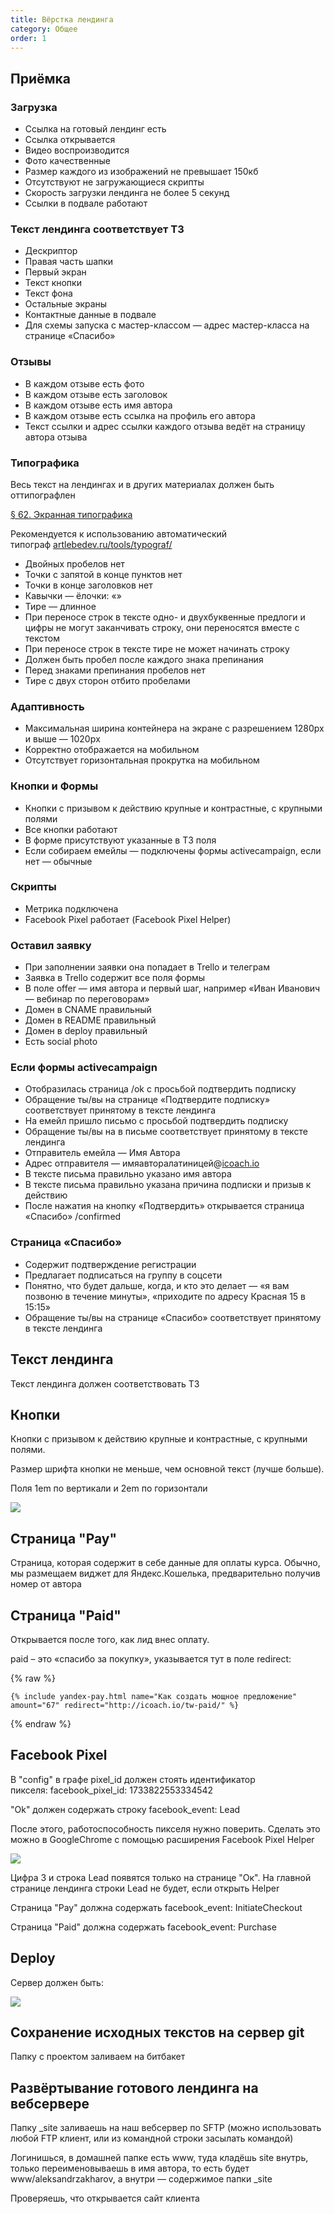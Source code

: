 ```yaml
---
title: Вёрстка лендинга
category: Общее
order: 1
---
```


## Приёмка

### Загрузка

* Ссылка на готовый лендинг есть
* Ссылка открывается
* Видео воспроизводится
* Фото качественные
* Размер каждого из изображений не превышает 150кб
* Отсутствуют не загружающиеся скрипты
* Скорость загрузки лендинга не более 5 секунд
* Ссылки в подвале работают

### Текст лендинга соответствует ТЗ

* Дескриптор
* Правая часть шапки
* Первый экран
* Текст кнопки
* Текст фона
* Остальные экраны
* Контактные данные в подвале
* Для схемы запуска с мастер-классом — адрес мастер-класса на странице «Спасибо»

### Отзывы

* В каждом отзыве есть фото
* В каждом отзыве есть заголовок
* В каждом отзыве есть имя автора
* В каждом отзыве есть ссылка на профиль его автора
* Текст ссылки и адрес ссылки каждого отзыва ведёт на страницу автора отзыва

### Типографика

Весь текст на лендингах и в других материалах должен быть оттипографлен

[§ 62. Экранная типографика](https://www.artlebedev.ru/kovodstvo/sections/62/)

Рекомендуется к использованию автоматический типограф [artlebedev.ru/tools/typograf/](http://artlebedev.ru/tools/typograf/)

* Двойных пробелов нет
* Точки с запятой в конце пунктов нет
* Точки в конце заголовков нет
* Кавычки — ёлочки: «»
* Тире — длинное
* При переносе строк в тексте одно- и двухбуквенные предлоги и цифры не могут заканчивать строку, они переносятся вместе с текстом
* При переносе строк в тексте тире не может начинать строку
* Должен быть пробел после каждого знака препинания
* Перед знаками препинания пробелов нет
* Тире с двух сторон отбито пробелами

### Адаптивность

* Максимальная ширина контейнера на экране с разрешением 1280px и выше — 1020pх
* Корректно отображается на мобильном
* Отсутствует горизонтальная прокрутка на мобильном

### Кнопки и Формы

* Кнопки с призывом к действию крупные и контрастные, с крупными полями
* Все кнопки работают
* В форме присутствуют указанные в ТЗ поля
* Если собираем емейлы — подключены формы activecampaign, если нет — обычные

### Скрипты

* Метрика подключена
* Facebook Pixel работает (Facebook Pixel Helper)

### Оставил заявку

* При заполнении заявки она попадает в Trello и телеграм
* Заявка в Trello содержит все поля формы
* В поле offer — имя автора и первый шаг, например «Иван Иванович — вебинар по переговорам»
* Домен в CNAME правильный
* Домен в README правильный
* Домен в deploy правильный
* Есть social photo

### Если формы activecampaign

* Отобразилась страница /ok с просьбой подтвердить подписку
* Обращение ты/вы на странице «Подтвердите подписку» соответствует принятому в тексте лендинга
* На емейл пришло письмо с просьбой подтвердить подписку
* Обращение ты/вы на в письме соответствует принятому в тексте лендинга
* Отправитель емейла — Имя Автора
* Адрес отправителя — имяавторалатиницей@[icoach.io](http://icoach.io)
* В тексте письма правильно указано имя автора
* В тексте письма правильно указана причина подписки и призыв к действию
* После нажатия на кнопку «Подтвердить» открывается страница «Спасибо» /confirmed

### Страница «Спасибо»

* Содержит подтверждение регистрации
* Предлагает подписаться на группу в соцсети
* Понятно, что будет дальше, когда, и кто это делает — «я вам позвоню в течение минуты», «приходите по адресу Красная 15 в 15:15»
* Обращение ты/вы на странице «Спасибо» соответствует принятому в тексте лендинга

## Текст лендинга

Текст лендинга должен соответствовать ТЗ

## Кнопки

Кнопки с призывом к действию крупные и контрастные, с крупными полями.

Размер шрифта кнопки не меньше, чем основной текст (лучше больше).

Поля 1em по вертикали и 2em по горизонтали

![](/images/general/landing/button.png)

## Страница "Pay"

Страница, которая содержит в себе данные для оплаты курса. Обычно, мы размещаем виджет для Яндекс.Кошелька, предварительно получив номер от автора

## Страница "Paid"

Открывается после того, как лид внес оплату.

paid – это «спасибо за покупку», указывается тут в поле redirect:

{% raw %}
~~~
{% include yandex-pay.html name="Как создать мощное предложение" amount="67" redirect="http://icoach.io/tw-paid/" %}
~~~
{% endraw %}

## Facebook Pixel

В "config" в графе pixel_id должен стоять идентификатор пикселя: facebook_pixel_id: 1733822553334542

"Ok" должен содержать строку facebook_event: Lead

После этого, работоспособность пикселя нужно поверить. Сделать это можно в GoogleChrome с помощью расширения Facebook Pixel Helper

![](/images/general/landing/pixel.jpg)

Цифра 3 и строка Lead появятся только на странице "Ок". На главной странице лендинга строки Lead не будет, если открыть Helper

Страница "Pay" должна содержать facebook_event: InitiateCheckout

Страница "Рaid" должна содержать facebook_event: Purchase

## Deploy

Сервер должен быть: 

![](/images/general/landing/server.jpg)

## Сохранение исходных текстов на сервер git

Папку с проектом заливаем на битбакет

## Развёртывание готового лендинга на вебсервере

Папку _site заливаешь на наш вебсервер по SFTP (можно использовать любой FTP клиент, или из командной строки засылать командой)

Логинишься, в домашней папке есть www, туда кладёшь site внутрь, только переименовываешь в имя автора, то есть будет www/aleksandrzakharov, а внутри — содержимое папки _site

Проверяешь, что открывается сайт клиента